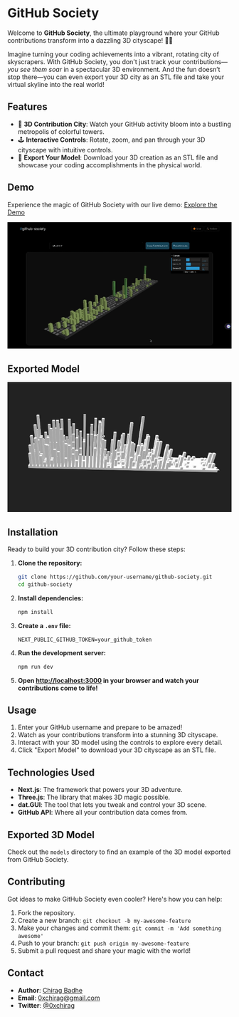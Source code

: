 # GitHub Society

Welcome to **GitHub Society**, the ultimate playground where your GitHub contributions transform into a dazzling 3D cityscape! 🎨🚀 

Imagine turning your coding achievements into a vibrant, rotating city of skyscrapers. With GitHub Society, you don't just track your contributions—_you see them soar_ in a spectacular 3D environment. And the fun doesn’t stop there—you can even export your 3D city as an STL file and take your virtual skyline into the real world!

## Features

- 🌟 **3D Contribution City**: Watch your GitHub activity bloom into a bustling metropolis of colorful towers.
- 🕹️ **Interactive Controls**: Rotate, zoom, and pan through your 3D cityscape with intuitive controls.
- 🎁 **Export Your Model**: Download your 3D creation as an STL file and showcase your coding accomplishments in the physical world.

## Demo

Experience the magic of GitHub Society with our live demo: [Explore the Demo](github-society.vercel.app)

![Screenshot 1](/public/app.gif)

## Exported Model

![GitHub Society in Action](/public/model.gif)

## Installation

Ready to build your 3D contribution city? Follow these steps:

1. **Clone the repository:**

   ```bash
   git clone https://github.com/your-username/github-society.git
   cd github-society
   ```

2. **Install dependencies:**

   ```bash
   npm install
   ```

3. **Create a `.env` file:**

   ```env
   NEXT_PUBLIC_GITHUB_TOKEN=your_github_token
   ```

4. **Run the development server:**

   ```bash
   npm run dev
   ```

5. **Open [http://localhost:3000](http://localhost:3000) in your browser and watch your contributions come to life!**

## Usage

1. Enter your GitHub username and prepare to be amazed!
2. Watch as your contributions transform into a stunning 3D cityscape.
3. Interact with your 3D model using the controls to explore every detail.
4. Click "Export Model" to download your 3D cityscape as an STL file.

## Technologies Used

- **Next.js**: The framework that powers your 3D adventure.
- **Three.js**: The library that makes 3D magic possible.
- **dat.GUI**: The tool that lets you tweak and control your 3D scene.
- **GitHub API**: Where all your contribution data comes from.

## Exported 3D Model

Check out the `models` directory to find an example of the 3D model exported from GitHub Society.

## Contributing

Got ideas to make GitHub Society even cooler? Here's how you can help:

1. Fork the repository.
2. Create a new branch: `git checkout -b my-awesome-feature`
3. Make your changes and commit them: `git commit -m 'Add something awesome'`
4. Push to your branch: `git push origin my-awesome-feature`
5. Submit a pull request and share your magic with the world!

## Contact

- **Author**: [Chirag Badhe](https://github.com/chiragbadhe)
- **Email**: 0xchirag@gmail.com
- **Twitter**: [@0xchirag](https://x.com/0xchirag)
